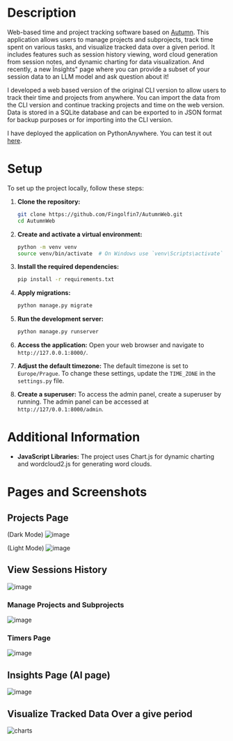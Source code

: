 # Description

Web-based time and project tracking software based on [Autumn](https://github.com/Fingolfin7/Autumn). 
This application allows users to manage projects and subprojects, track time spent on various tasks, 
and visualize tracked data over a given period. It includes features such as session history viewing, 
word cloud generation from session notes, and dynamic charting for data visualization. And recently, a 
new Ïnsights" page where you can provide a subset of your session data to an LLM model and ask question about it!

I developed a web based version of the original CLI version to allow users to track their time and projects from anywhere. 
You can import the data from the CLI version and continue tracking projects and time on the web version. 
Data is stored in a SQLite database and can be exported to in JSON format for backup purposes or for importing into the CLI version.

I have deployed the application on PythonAnywhere. You can test it out [here](http://fingolfin7.pythonanywhere.com/).

# Setup

To set up the project locally, follow these steps:

1. **Clone the repository:**
    ```sh
    git clone https://github.com/Fingolfin7/AutumnWeb.git
    cd AutumnWeb
    ```

2. **Create and activate a virtual environment:**
    ```sh
    python -m venv venv
    source venv/bin/activate  # On Windows use `venv\Scripts\activate`
    ```

3. **Install the required dependencies:**
    ```sh
    pip install -r requirements.txt
    ```

4. **Apply migrations:**
    ```sh
    python manage.py migrate
    ```

5. **Run the development server:**
    ```sh
    python manage.py runserver
    ```

6. **Access the application:**
    Open your web browser and navigate to `http://127.0.0.1:8000/`.

7. **Adjust the default timezone:**
    The default timezone is set to `Europe/Prague`.
    To change these settings, update the `TIME_ZONE` in the  `settings.py` file.

8. **Create a superuser:**
    To access the admin panel, create a superuser by running.
    The admin panel can be accessed at `http://127/0.0.1:8000/admin`.

# Additional Information

- **JavaScript Libraries:** The project uses Chart.js for dynamic charting and wordcloud2.js for generating word clouds.

# Pages and Screenshots

## Projects Page
(Dark Mode)
![image](https://github.com/user-attachments/assets/dc04d27d-8665-4cab-af84-9c72ede1cd57)

(Light Mode)
![image](https://github.com/user-attachments/assets/d8e30b80-44f1-48ae-b5cf-5b5726e3ffe4)

## View Sessions History
![image](https://github.com/user-attachments/assets/ef04676e-363c-4c71-b305-99870eeb0f7a)


### Manage Projects and Subprojects

![image](https://github.com/user-attachments/assets/3aa4e01f-d66f-42d3-ad9a-0b7ff5495805)


### Timers Page
![image](https://github.com/user-attachments/assets/ed9a3e5f-ad4d-48d5-9a90-cd38548dea7f)

## Insights Page (AI page)

![image](https://github.com/user-attachments/assets/b9b7bc73-b61b-4a7c-abb7-c78dfb7c2818)


## Visualize Tracked Data Over a give period
![charts](https://github.com/user-attachments/assets/23cc10d5-e5f1-421d-a1cb-8b45521d45fc)
